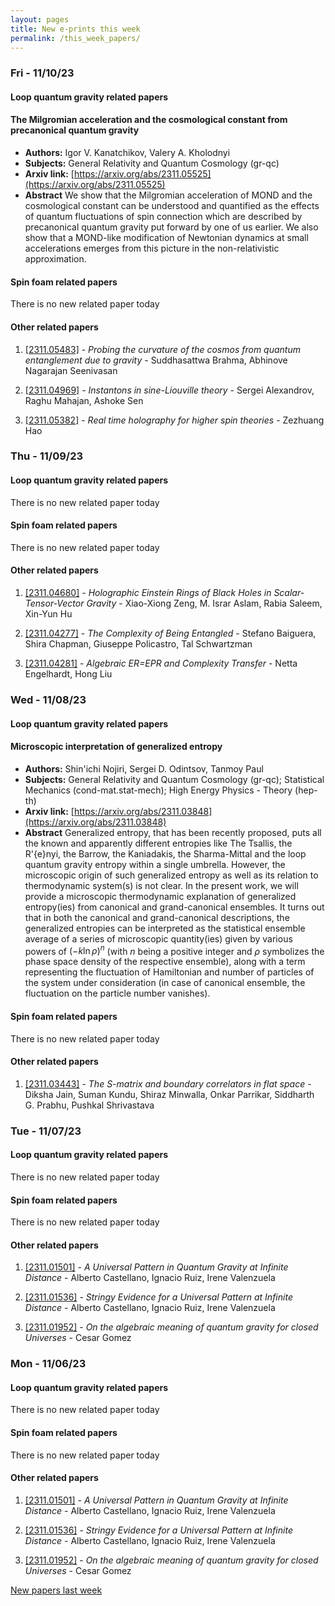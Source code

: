```yaml
---
layout: pages
title: New e-prints this week
permalink: /this_week_papers/
---
```




### Fri - 11/10/23

#### Loop quantum gravity related papers

#### **The Milgromian acceleration and the cosmological constant from  precanonical quantum gravity**
 - **Authors:** Igor V. Kanatchikov, Valery A. Kholodnyi
 - **Subjects:** General Relativity and Quantum Cosmology (gr-qc)
 - **Arxiv link:** [https://arxiv.org/abs/2311.05525](https://arxiv.org/abs/2311.05525)
 - **Abstract**
 We show that the Milgromian acceleration of MOND and the cosmological constant can be understood and quantified as the effects of quantum fluctuations of spin connection which are described by precanonical quantum gravity put forward by one of us earlier. We also show that a MOND-like modification of Newtonian dynamics at small accelerations emerges from this picture in the non-relativistic approximation. 

#### Spin foam related papers

There is no new related paper today 



#### Other related papers

1. [[2311.05483]](https://arxiv.org/abs/2311.05483) - *Probing the curvature of the cosmos from quantum entanglement due to  gravity* - Suddhasattwa Brahma, Abhinove Nagarajan Seenivasan

1. [[2311.04969]](https://arxiv.org/abs/2311.04969) - *Instantons in sine-Liouville theory* - Sergei Alexandrov, Raghu Mahajan, Ashoke Sen

1. [[2311.05382]](https://arxiv.org/abs/2311.05382) - *Real time holography for higher spin theories* - Zezhuang Hao



### Thu - 11/09/23

#### Loop quantum gravity related papers

There is no new related paper today 

#### Spin foam related papers

There is no new related paper today 



#### Other related papers

1. [[2311.04680]](https://arxiv.org/abs/2311.04680) - *Holographic Einstein Rings of Black Holes in Scalar-Tensor-Vector  Gravity* - Xiao-Xiong Zeng, M. Israr Aslam, Rabia Saleem, Xin-Yun Hu

1. [[2311.04277]](https://arxiv.org/abs/2311.04277) - *The Complexity of Being Entangled* - Stefano Baiguera, Shira Chapman, Giuseppe Policastro, Tal Schwartzman

1. [[2311.04281]](https://arxiv.org/abs/2311.04281) - *Algebraic ER=EPR and Complexity Transfer* - Netta Engelhardt, Hong Liu



### Wed - 11/08/23

#### Loop quantum gravity related papers

#### **Microscopic interpretation of generalized entropy**
 - **Authors:** Shin'ichi Nojiri, Sergei D. Odintsov, Tanmoy Paul
 - **Subjects:** General Relativity and Quantum Cosmology (gr-qc); Statistical Mechanics (cond-mat.stat-mech); High Energy Physics - Theory (hep-th)
 - **Arxiv link:** [https://arxiv.org/abs/2311.03848](https://arxiv.org/abs/2311.03848)
 - **Abstract**
 Generalized entropy, that has been recently proposed, puts all the known and apparently different entropies like The Tsallis, the R\'{e}nyi, the Barrow, the Kaniadakis, the Sharma-Mittal and the loop quantum gravity entropy within a single umbrella. However, the microscopic origin of such generalized entropy as well as its relation to thermodynamic system(s) is not clear. In the present work, we will provide a microscopic thermodynamic explanation of generalized entropy(ies) from canonical and grand-canonical ensembles. It turns out that in both the canonical and grand-canonical descriptions, the generalized entropies can be interpreted as the statistical ensemble average of a series of microscopic quantity(ies) given by various powers of $\left(-k\ln{\rho}\right)^n$ (with $n$ being a positive integer and $\rho$ symbolizes the phase space density of the respective ensemble), along with a term representing the fluctuation of Hamiltonian and number of particles of the system under consideration (in case of canonical ensemble, the fluctuation on the particle number vanishes). 

#### Spin foam related papers

There is no new related paper today 



#### Other related papers

1. [[2311.03443]](https://arxiv.org/abs/2311.03443) - *The S-matrix and boundary correlators in flat space* - Diksha Jain, Suman Kundu, Shiraz Minwalla, Onkar Parrikar, Siddharth G. Prabhu, Pushkal Shrivastava



### Tue - 11/07/23

#### Loop quantum gravity related papers

There is no new related paper today 

#### Spin foam related papers

There is no new related paper today 



#### Other related papers

1. [[2311.01501]](https://arxiv.org/abs/2311.01501) - *A Universal Pattern in Quantum Gravity at Infinite Distance* - Alberto Castellano, Ignacio Ruiz, Irene Valenzuela

1. [[2311.01536]](https://arxiv.org/abs/2311.01536) - *Stringy Evidence for a Universal Pattern at Infinite Distance* - Alberto Castellano, Ignacio Ruiz, Irene Valenzuela

1. [[2311.01952]](https://arxiv.org/abs/2311.01952) - *On the algebraic meaning of quantum gravity for closed Universes* - Cesar Gomez



### Mon - 11/06/23

#### Loop quantum gravity related papers

There is no new related paper today 

#### Spin foam related papers

There is no new related paper today 



#### Other related papers

1. [[2311.01501]](https://arxiv.org/abs/2311.01501) - *A Universal Pattern in Quantum Gravity at Infinite Distance* - Alberto Castellano, Ignacio Ruiz, Irene Valenzuela

1. [[2311.01536]](https://arxiv.org/abs/2311.01536) - *Stringy Evidence for a Universal Pattern at Infinite Distance* - Alberto Castellano, Ignacio Ruiz, Irene Valenzuela

1. [[2311.01952]](https://arxiv.org/abs/2311.01952) - *On the algebraic meaning of quantum gravity for closed Universes* - Cesar Gomez






[New papers last week]({{site.url}}/archived/weekly/pre-prints/2023/11/06/archived_weekly_papers.html)